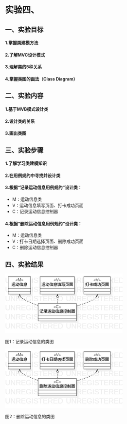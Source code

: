 # 实验四、

## 一、实验目标

#### 1.掌握类建模方法
#### 2.了解MVC设计模式
#### 3.理解类的5种关系
#### 4.掌握类图的画法（Class Diagram）

## 二、实验内容

#### 1.基于MVB模式设计类
#### 2.设计类的关系
#### 3.画出类图

## 三、实验步骤

#### 1.了解学习类建模知识
#### 2.在用例规约中寻找并设计类
#### 3.根据“记录运动信息用例规约”设计类：
- M：运动信息类
- V：运动信息填写页面、打卡成功页面
- C：记录运动信息控制器

#### 4.根据“删除运动信息用例规约”设计类：
- M：运动信息类
- V：打卡日期选择页面、删除成功页面
- C：删除运动信息控制器

## 四、实验结果

![记录运动信息的类图](./记录运动信息的类图.jpg)

图1：记录运动信息的类图


![删除运动信息的类图](./删除运动信息的类图.jpg)

图2：删除运动信息的类图
